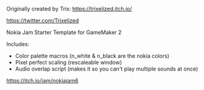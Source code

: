 Originally created by Trix:
https://trixelized.itch.io/

https://twitter.com/Trixelized

Nokia Jam Starter Template for GameMaker 2

Includes:
- Color palette macros (n_white & n_black are the nokia colors)
- Pixel perfect scaling (rescaleable window)
- Audio overlap script (makes it so you can't play multiple sounds at once)

https://itch.io/jam/nokiajam6

